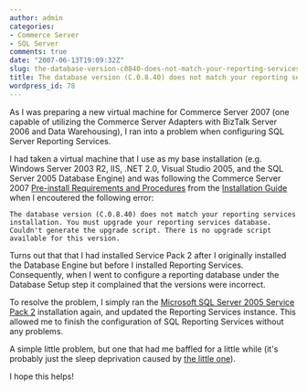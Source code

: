 ```yaml
---
author: admin
categories:
- Commerce Server
- SQL Server
comments: true
date: "2007-06-13T19:09:32Z"
slug: the-database-version-c0840-does-not-match-your-reporting-services-installation
title: The database version (C.0.8.40) does not match your reporting services installation.
wordpress_id: 78
---
```


As I was preparing a new virtual machine for Commerce Server 2007 (one capable of utilizing the Commerce Server Adapters with BizTalk Server 2006 and Data Warehousing), I ran into a problem when configuring SQL Server Reporting Services.

I had taken a virtual machine that I use as my base installation (e.g. Windows Server 2003 R2, IIS, .NET 2.0, Visual Studio 2005, and the SQL Server 2005 Database Engine) and was following the Commerce Server 2007 [Pre-install Requirements and Procedures](http://download.microsoft.com/download/3/a/4/3a46267f-9640-4623-86a1-c63bbfea9e1d/Installation%20and%20Configuration%20Guide%20for%20Microsoft%20Commerce%20Server%202007.html#Prepare_Install) from the [Installation Guide](http://go.microsoft.com/fwlink/?LinkID=57268) when I encoutered the following error:

	The database version (C.0.8.40) does not match your reporting services installation. You must upgrade your reporting services database.
	Couldn't generate the upgrade script. There is no upgrade script available for this version.

Turns out that that I had installed Service Pack 2 after I originally installed the Database Engine but before I installed Reporting Services. Consequently, when I went to configure a reporting database under the Database Setup step it complained that the versions were incorrect.

To resolve the problem, I simply ran the [Microsoft SQL Server 2005 Service Pack 2](http://www.microsoft.com/downloads/details.aspx?FamilyId=d07219b2-1e23-49c8-8f0c-63fa18f26d3a&DisplayLang=en) installation again, and updated the Reporting Services instance. This allowed me to finish the configuration of SQL Reporting Services without any problems.

A simple little problem, but one that had me baffled for a little while (it's probably just the sleep deprivation caused by [the little one](http://www.wadewegner.com/PermaLink,guid,7b293d04-a61d-4baa-a224-0f24639f4ecc.aspx)).

I hope this helps!